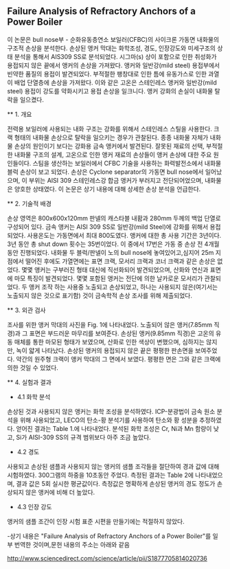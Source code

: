 ## Failure Analysis of Refractory Anchors of a Power Boiler ##


이 논문은 bull nose부 - 순화유동층연소 보일러(CFBC)의 사이크론 가동면 내화물의 구조적 손상을 분석한다. 손상된 앵커 막대는 화학조성, 경도, 인장강도와 미세구조의 상태 분석을 통해서 AIS309 SS로 분석되었다. 시그마(s) 상이 포함으로 인한 취성화가 용접되지 않은 끝에서 앵커의 손상을 가져왔다. 앵커와 일반강(mild steel) 용접부에서 빈약한 품질의 용접이 발견되었다. 부적절한 팽창대로 인한 틈에 유동가스로 인한 과열이 배업 단열층에 손상을 가져왔다. 이와 같은 고온은 스테인레스 앵커와 일반강(mild steel) 용접이 강도를 약화시키고 용접 손상을 일크니다. 앵커 강화의 손실이 내화물 탈락을 일으켰다.

** 1. 개요


전력용 보일러에 사용되는 내화 구조는 강화를 위해서 스테인레스 스틸을 사용한다. 크랙 형태의 내화물 손상으로 탈락을 일으키는 경우가 관찰된다. 종종 내화물 자체가 내화물 손상의 원인이기 보다는 강화용 금속 앵커에서 발견된다. 잘못된 재료의 선택, 부적절한 내화물 구조의 설계, 고온으로 인한 앵커 재료의 손상들이 앵커 손상에 대한 주요 원인들이다. 스팀을 생산하는 보일러에서 CFBC 기술을 사용하는 화력발전소에서 내화물 블럭 손상이 보고 되었다. 손상은 Cyclone separator의 가동면 bull nose에서 일어났으며, 이 부위는 AISI 309 스테인레스강 합금 앵커가 부러지고 전단되어었으며, 내화물은 양호한 상태였다. 이 논문은 상기 내용에 대해 상세한 손상 분석을 언급한다. 

** 2. 기술적 배경


 손상 영역은 800x600x120mm 판넬의 캐스타블 내홤과 280mm 두께의 백업 단열로 구성되어 있다. 금속 앵커는 AISI 309 SS로 일반강(mild Steel)에 강화를 위해서 용접되었다. 사용온도는 가동면에서 최대 800도였다. 앵커에 대한 총 사용 기간은 3년이다. 3년 동안 총 shut down 횟수는 35번이었다. 이 중에서 17번은 가동 중 손상 전 4개월 동안 진행되었다. 내화물 두 블럭/판넬이 노의  bull nose에 놓여있어고,심지어 25m 지점에서 떨어진 후에도 가열면에는 표면 크랙, 모서리 크랙과 코너 크랙과 같은 손상은 없었다. 몇몇 앵커는 구부러진 형태 대신에 직선화되어 발견되었으며, 산화와 연신과 표면에 마모 특징이 발견되었다. 몇몇 포함된 앵커는 전단에 의한 날카로운 모서리가 관찰되었다. 두 앵커 조작 하는 사용중 노출되고 손상되었고, 하나는 사용되지 않은(여기서는 노출되지 않은 것으로 표기함) 것이 금속학적 손상 조사를 위해 제출되었다. 

** 3. 외관 검사


 조사를 위한 앵커 막대의 사진을 Fig. 1에 나타내었다. 노출되어 않은 앵커(7.85mm 직경)과 그 표면은 부드러운 마무리를 보여준다. 손상된 앵커(9.85mm 직경)은 고온의 유동 매체를 통한 마모된 형태가 보였으며, 산화로 인한 색상이 변했으며, 심하지는 않지만, 녹이 얇게 나타났다. 손상된 앵커의 용접되지 않은 끝은 평평한 판손면을 보여주었다. 약간의 원주형 크랙이 앵커 막대의 그 면에서 보였다. 평평한 면은 그와 같은 크랙에 의한 것일 수 있었다.

** 4. 실험과 결과

* 4.1 화학 분석


손상된 것과 사용되지 않은 앵커는 화학 조성을 분석하였다. ICP-분광법이 금속 원소 분석을 위해 사용되었고, LECO의 탄소-황 분석기를 사용하여 탄소와 황 성분을 추정하였다. 얻어진 결과는 Table 1.에 나타내었다. 분석된 화학 조성은 Cr, Ni과 Mn 함량이 낮고, Si가 AISI-309 SS의 규격 범위보다 아주 조금 높았다.

* 4.2 경도


 사용되고 손상된 샘플과 사용되지 않는 앵커의 샘플 조각들을 절단하여 경과 값에 대해 시험하였다. 300그램의 하중을 10초동안 주었다. 측정된 결과는 Table 2에 나타내었으며, 결과 값은 5회 실시한 평균값이다. 측정값은 명확하게 손상된 앵커의 경도 정도가 손상되지 않은 앵커에 비해 더 높았다. 

* 4.3 인장 강도


 앵커의 샘플 조간이 인장 시험 표준 시편을 만들기에는 적절하지 않았다. 




-상기 내용은 "Failure Analysis of Refractory Anchors of a Power Boiler"를 일부 번역한 것이며,문헌 내용의 주소는 아래와 같음

http://www.sciencedirect.com/science/article/pii/S1877705814020736 
